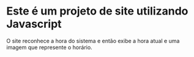 # Este é um projeto de site utilizando Javascript

O site reconhece a hora do sistema e então exibe a hora atual e uma imagem que represente o horário.